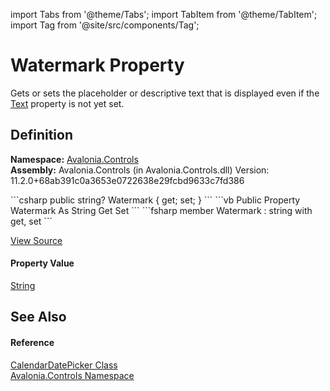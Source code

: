 import Tabs from '@theme/Tabs'; 
import TabItem from '@theme/TabItem'; 
import Tag from '@site/src/components/Tag'; 

# Watermark Property


Gets or sets the placeholder or descriptive text that is displayed even if the <a href="P_Avalonia_Controls_TextBox_Text">Text</a> property is not yet set.



## Definition
**Namespace:** <a href="N_Avalonia_Controls">Avalonia.Controls</a>  
**Assembly:** Avalonia.Controls (in Avalonia.Controls.dll) Version: 11.2.0+68ab391c0a3653e0722638e29fcbd9633c7fd386

<Tabs groupId="api-code-preview">
<TabItem value="csharp" label="C#">
```csharp
public string? Watermark { get; set; }
```
</TabItem>
<TabItem value="vb" label="VB">
```vb
Public Property Watermark As String
	Get
	Set
```
</TabItem>
<TabItem value="fsharp" label="F#">
```fsharp
member Watermark : string with get, set
```
</TabItem>
</Tabs>



<a href="https://github.com/AvaloniaUI/Avalonia/tree/master/srcAvalonia.Controls/CalendarDatePicker/CalendarDatePicker.Properties.cs#L260" title="View the source code">View Source</a>



#### Property Value
<a href="https://learn.microsoft.com/dotnet/api/system.string" target="_blank" rel="noopener noreferrer">String</a>

## See Also


#### Reference
<a href="T_Avalonia_Controls_CalendarDatePicker">CalendarDatePicker Class</a>  
<a href="N_Avalonia_Controls">Avalonia.Controls Namespace</a>  
